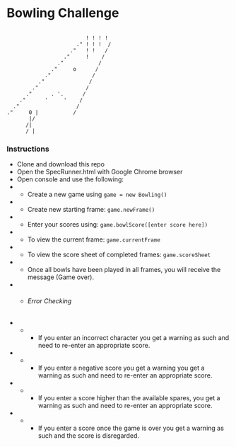 Bowling Challenge
=================
```

                         ! ! ! !
                      ." ! ! !  /
                    ."   ! !   /
                  ."     !    /
                ."           /
              ."     o      /
            ."             /
          ."              /
        ."               /
      ."      . '.      /
    ."      '     '    /
  ."                  /
."     0 |           /
       |/
      /|
      / |
```

### Instructions

* Clone and download this repo
* Open the SpecRunner.html with Google Chrome browser
* Open console and use the following:
* * Create a new game using ```game = new Bowling()```
* * Create new starting frame: ```game.newFrame()```
* * Enter your scores using: ```game.bowlScore([enter score here])```
* * To view the current frame: ```game.currentFrame```
* * To view the score sheet of completed frames: ```game.scoreSheet```
* * Once all bowls have been played in all frames, you will receive the message (Game over).
* * ###### Error Checking
* * * If you enter an incorrect character you get a warning as such and need to re-enter an appropriate score.
* * * If you enter a negative score you get a warning  you get a warning as such and need to re-enter an appropriate score.
* * * If you enter a score higher than the available spares,  you get a warning as such and need to re-enter an appropriate score.
* * * If you enter a score once the game is over you get a warning as such and the score is disregarded.
